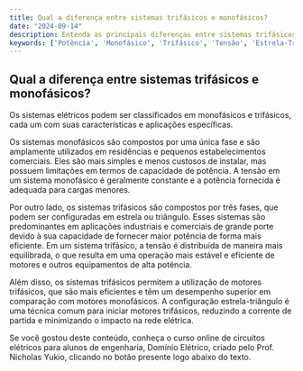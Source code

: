```yaml
---
title: Qual a diferença entre sistemas trifásicos e monofásicos?
date: "2024-09-14"
description: Entenda as principais diferenças entre sistemas trifásicos e monofásicos em circuitos elétricos.
keywords: ['Potência', 'Monofásico', 'Trifásico', 'Tensão', 'Estrela-Triângulo']
---
```


## Qual a diferença entre sistemas trifásicos e monofásicos?

Os sistemas elétricos podem ser classificados em monofásicos e trifásicos, cada um com suas características e aplicações específicas. 

Os sistemas monofásicos são compostos por uma única fase e são amplamente utilizados em residências e pequenos estabelecimentos comerciais. Eles são mais simples e menos custosos de instalar, mas possuem limitações em termos de capacidade de potência. A tensão em um sistema monofásico é geralmente constante e a potência fornecida é adequada para cargas menores.

Por outro lado, os sistemas trifásicos são compostos por três fases, que podem ser configuradas em estrela ou triângulo. Esses sistemas são predominantes em aplicações industriais e comerciais de grande porte devido à sua capacidade de fornecer maior potência de forma mais eficiente. Em um sistema trifásico, a tensão é distribuída de maneira mais equilibrada, o que resulta em uma operação mais estável e eficiente de motores e outros equipamentos de alta potência.

Além disso, os sistemas trifásicos permitem a utilização de motores trifásicos, que são mais eficientes e têm um desempenho superior em comparação com motores monofásicos. A configuração estrela-triângulo é uma técnica comum para iniciar motores trifásicos, reduzindo a corrente de partida e minimizando o impacto na rede elétrica.

Se você gostou deste conteúdo, conheça o curso online de circuitos elétricos para alunos de engenharia, Domínio Elétrico, criado pelo Prof. Nicholas Yukio, clicando no botão presente logo abaixo do texto.